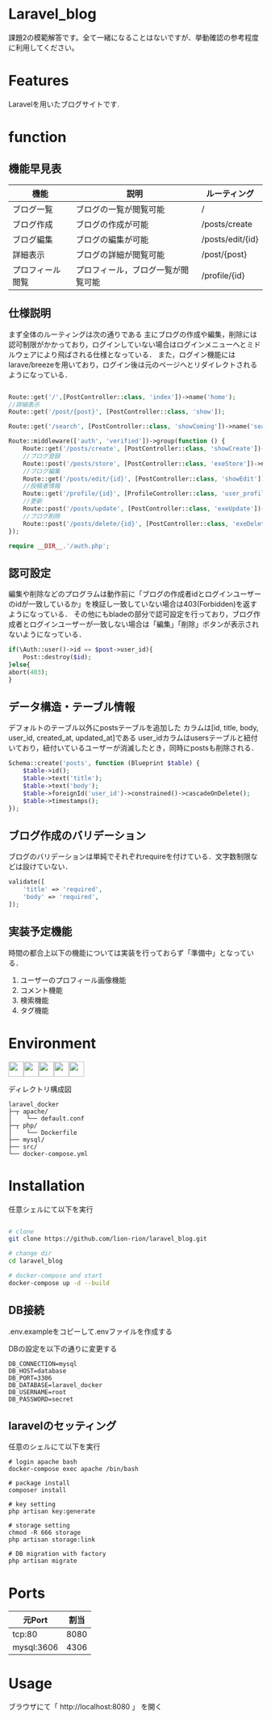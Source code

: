 # Laravel_blog

課題2の模範解答です。全て一緒になることはないですが、挙動確認の参考程度に利用してください。

# Features

Laravelを用いたブログサイトです.

# function

## 機能早見表

|  機能 |  説明  | ルーティング |
| ---- | ---- | ---- |
|  ブログ一覧  |  ブログの一覧が閲覧可能  | / |
|  ブログ作成  |  ブログの作成が可能  | /posts/create |
|  ブログ編集  | ブログの編集が可能   | /posts/edit/{id} |
|  詳細表示  |  ブログの詳細が閲覧可能 | /post/{post} |
|  プロフィール閲覧 |  プロフィール，ブログ一覧が閲覧可能 | /profile/{id} |

## 仕様説明

まず全体のルーティングは次の通りである
主にブログの作成や編集，削除には認可制限がかかっており，ログインしていない場合はログインメニューへとミドルウェアにより飛ばされる仕様となっている．
また，ログイン機能にはlarave/breezeを用いており，ログイン後は元のページへとリダイレクトされるようになっている．

```php

Route::get('/',[PostController::class, 'index'])->name('home');
//詳細表示
Route::get('/post/{post}', [PostController::class, 'show']);

Route::get('/search', [PostController::class, 'showComing'])->name('search');

Route::middleware(['auth', 'verified'])->group(function () {
    Route::get('/posts/create', [PostController::class, 'showCreate'])->name('create');
    //ブログ登録
    Route::post('/posts/store', [PostController::class, 'exeStore'])->name('store');
    //ブログ編集
    Route::get('/posts/edit/{id}', [PostController::class, 'showEdit'])->name('edit');
    //投稿者情報
    Route::get('/profile/{id}', [ProfileController::class, 'user_profile'])->name('profile');
    //更新
    Route::post('/posts/update', [PostController::class, 'exeUpdate'])->name('update');
    //ブログ削除
    Route::post('/posts/delete/{id}', [PostController::class, 'exeDelete'])->name('delete');
});

require __DIR__.'/auth.php';
```

## 認可設定

編集や削除などのプログラムは動作前に「ブログの作成者idとログインユーザーのidが一致しているか」を検証し一致していない場合は403(Forbidden)を返すようになっている．
その他にもbladeの部分で認可設定を行っており，ブログ作成者とログインユーザーが一致しない場合は「編集」「削除」ボタンが表示されないようになっている．

```php
if(\Auth::user()->id == $post->user_id){
    Post::destroy($id);
}else{
abort(403);
}
```

## データ構造・テーブル情報

デフォルトのテーブル以外にpostsテーブルを追加した
カラムは[id, title, body, user_id, created_at, updated_at]である
user_idカラムはusersテーブルと紐付いており，紐付いているユーザーが消滅したとき，同時にpostsも削除される．

```php
Schema::create('posts', function (Blueprint $table) {
    $table->id();
    $table->text('title');
    $table->text('body');
    $table->foreignId('user_id')->constrained()->cascadeOnDelete();
    $table->timestamps();
});
```

## ブログ作成のバリデーション

ブログのバリデーションは単純でそれぞれrequireを付けている．文字数制限などは設けていない．

```php
validate([
    'title' => 'required',
    'body' => 'required',
]);
```

## 実装予定機能

時間の都合上以下の機能については実装を行っておらず「準備中」となっている．

1. ユーザーのプロフィール画像機能
2. コメント機能
3. 検索機能
4. タグ機能

# Environment

<div style="display: flex;">
<img height="30" src="https://img.shields.io/badge/-PHP%208.0.23-black.svg?logo=php&style=plastic">
<img height="30" src="https://img.shields.io/badge/-Laravel%208.33.1-black.svg?logo=laravel&style=plastic">
<img height="30" src="https://img.shields.io/badge/-Docker%2020.10.17-black.svg?logo=docker&style=plastic">
<img height="30" src="https://img.shields.io/badge/-Mysql%20%208.0.30-black.svg?logo=mysql&style=plastic">
<img height="30" src="https://img.shields.io/badge/-Apache%202.4.54-black.svg?logo=apache&style=plastic">
</div>

ディレクトリ構成図

```
laravel_docker        
├─┬ apache/
│    └── default.conf
├─┬ php/
│    └── Dockerfile
├── mysql/
├── src/
└── docker-compose.yml
```

# Installation

任意シェルにて以下を実行
 
```bash

# clone
git clone https://github.com/lion-rion/laravel_blog.git

# change dir
cd laravel_blog

# docker-compose and start
docker-compose up -d --build
```

## DB接続

.env.exampleをコピーして.envファイルを作成する

DBの設定を以下の通りに変更する
```
DB_CONNECTION=mysql
DB_HOST=database
DB_PORT=3306
DB_DATABASE=laravel_docker
DB_USERNAME=root
DB_PASSWORD=secret
```
## laravelのセッティング

任意のシェルにて以下を実行

```
# login apache bash
docker-compose exec apache /bin/bash

# package install
composer install

# key setting
php artisan key:generate

# storage setting
chmod -R 666 storage
php artisan storage:link

# DB migration with factory
php artisan migrate
```

# Ports

|  元Port  |  割当  |
| ---- | ---- |
|  tcp:80  |  8080  |
|  mysql:3606  |  4306  |

# Usage

ブラウザにて「 http://localhost:8080 」 を開く
